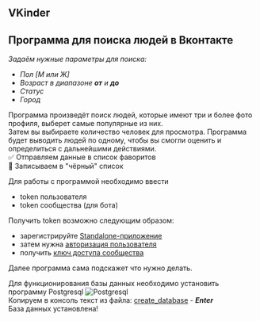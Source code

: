 ## VKinder
## Программа для поиска людей в Вконтакте

_Задаём нужные параметры для поиска:_
- _Пол [М или Ж]_
- _Возраст в диапазоне ***от*** и ***до***_
- _Статус_
- _Город_

Программа произведёт поиск людей, которые имеют три и более фото профиля,
выберет самые популярные из них.    
Затем вы выбираете количество человек для просмотра.
Программа будет выводить людей по одному, чтобы вы смогли оценить и определиться с дальнейшими действиями.    
:white_check_mark: Отправляем данные в список фаворитов    
:black_square_button: Записываем в "чёрный" список

Для работы с программой необходимо ввести
- token пользователя
- token сообщества (для бота)

Получить token возможно следующим образом:
- зарегистрируйте [Standalone-приложение](https://vk.com/dev/first_guide?f=2.%20%D0%A0%D0%B5%D0%B3%D0%B8%D1%81%D1%82%D1%80%D0%B0%D1%86%D0%B8%D1%8F%20%D0%BF%D1%80%D0%B8%D0%BB%D0%BE%D0%B6%D0%B5%D0%BD%D0%B8%D1%8F)
- затем нужна [авторизация пользователя](https://vk.com/dev/access_token)
- получить [ключ доступа сообщества](https://vk.com/dev/access_token?f=2.%20%D0%9A%D0%BB%D1%8E%D1%87%20%D0%B4%D0%BE%D1%81%D1%82%D1%83%D0%BF%D0%B0%20%D1%81%D0%BE%D0%BE%D0%B1%D1%89%D0%B5%D1%81%D1%82%D0%B2%D0%B0)

Далее программа сама подскажет что нужно делать.

Для функционирования базы данных необходимо установить программу Postgresql
![Postgresql](https://urfu-2018.github.io/slides/webdev/04-databases/images/postgresql-logo.png)    
Копируем в консоль текст из файла: [create_database](https://github.com/ReVadim/VKinder_py_diplom/blob/main/application/db/create_database.sql) - ___Enter___    
База данных установлена!
